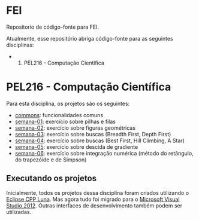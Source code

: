 # FEI

Repositorio de código-fonte para FEI.

Atualmente, esse repositório abriga código-fonte para as seguintes disciplinas:

* 1. PEL216 - Computação Científica

# PEL216 - Computação Científica

Para esta disciplina, os projetos são os seguintes:
* [commons](https://github.com/fvarrebola/fei/tree/master/pel216/commons): funcionalidades comuns
* [semana-01](https://github.com/fvarrebola/fei/tree/master/pel216/week1): exercício sobre pilhas e filas
* [semana-02](https://github.com/fvarrebola/fei/tree/master/pel216/week2): exercício sobre figuras geométricas
* [semana-03](https://github.com/fvarrebola/fei/tree/master/pel216/week3): exercício sobre buscas (Breadth First, Depth First)
* [semana-04](https://github.com/fvarrebola/fei/tree/master/pel216/week4): exercício sobre buscas (Best First, Hill Climbing, A Star)
* [semana-05](https://github.com/fvarrebola/fei/tree/master/pel216/week5): exercício sobre descida de gradiente
* [semana-06](https://github.com/fvarrebola/fei/tree/master/pel216/week6): exercício sobre integração numérica (método do retângulo, do trapezóide e de Simpson)

## Executando os projetos

Inicialmente, todos os projetos dessa disciplina foram criados utilizando o [Eclipse CPP Luna](http://www.eclipse.org/downloads/). Mas agora tudo foi migrado para o [Microsoft Visual Studio 2012](http://www.visualstudio.com/).
Outras interfaces de desenvolvimento também podem ser utilizadas.